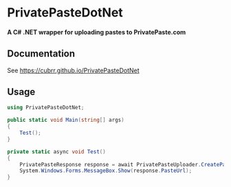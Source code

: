 # PrivatePasteDotNet
#### A C# .NET wrapper for uploading pastes to PrivatePaste.com

## Documentation
See https://cubrr.github.io/PrivatePasteDotNet

## Usage

``` c#
using PrivatePasteDotNet;

public static void Main(string[] args)
{
    Test();
}

private static async void Test()
{
    PrivatePasteResponse response = await PrivatePasteUploader.CreatePaste("Testing PrivatePasteUploader .NET", "C#", true, "60 m", "toastbox");
    System.Windows.Forms.MessageBox.Show(response.PasteUrl);
}

```
